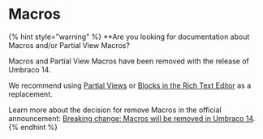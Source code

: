 # Macros

{% hint style="warning" %}
\*\*Are you looking for documentation about Macros and/or Partial View Macros?

Macros and Partial View Macros have been removed with the release of Umbraco 14.

We recommend using [Partial Views](../../fundamentals/design/partial-views.md) or [Blocks in the Rich Text Editor](../../fundamentals/backoffice/property-editors/built-in-umbraco-property-editors/rich-text-editor/blocks.md) as a replacement.

Learn more about the decision for remove Macros in the official announcement: [Breaking change: Macros will be removed in Umbraco 14](https://github.com/umbraco/Announcements/issues/14).
{% endhint %}
